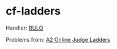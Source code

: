 # cf-ladders

Handler: [RULO](https://codeforces.com/profile/RULO)

Problems from: [A2 Online Judge Ladders](https://a2oj.com/ladders)
